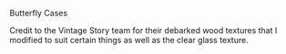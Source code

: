 Butterfly Cases

Credit to the Vintage Story team for their debarked wood textures that I modified to suit certain things as well as the clear glass texture.
